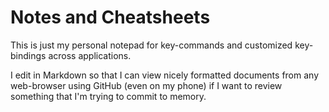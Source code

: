 # Notes and Cheatsheets

This is just my personal notepad for key-commands and customized
key-bindings across applications.

I edit in Markdown so that I can view nicely formatted documents from any
web-browser using GitHub (even on my phone) if I want to review something that I'm trying to commit to memory.
